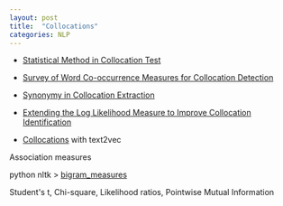 ```yaml
---
layout: post
title:  "Collocations"
categories: NLP
---
```


* [Statistical Method in Collocation Test](http://pioneer.chula.ac.th/~awirote/colloc/statmethod1.htm)

* [Survey of Word Co-occurrence Measures for Collocation Detection](https://goo.gl/6zZ66E)

* [Synonymy in Collocation Extraction](http://citeseerx.ist.psu.edu/viewdoc/summary;jsessionid=DE7F958C4BD62079FBC6C41178BEF3A6?doi=10.1.1.20.9365)

* [Extending the Log Likelihood Measure to Improve Collocation Identification](http://www.d.umn.edu/~tpederse/Pubs/bridget-thesis.pdf)

* [Collocations](http://text2vec.org/collocations.html) with text2vec

Association measures

python nltk > [bigram_measures](http://www.nltk.org/howto/collocations.html#association-measures)

Student's t, Chi-square, Likelihood ratios, Pointwise Mutual Information
